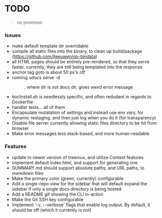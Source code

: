 # TODO

> no promises

### Issues

- make default template dir overridable
- compile all static files into the binary, to clean up build/package (https://github.com/jteeuwen/go-bindata)
- all HTML pages should be entirely pre-rendered, so that they serve faster. currently, they are still being templated into the response
- anchor tag goto is about 50 px's off
- running udocs serve -d <dir>, where dir is not docs dir, gives weird error message
- bin/install.sh is needlessly specific, and often redudant in regards to Dockerfile
- handler tests... all of them
- Encapsulate mutatation of settings and instead use env vars, for dynamic restaging, and then just log when you do it (for transparency)
- Disable file server currently allowing static files directory to be hit from browser
- Make error messages less stack-based, and more human-readable

### Features

- update to newer version of treemux, and utilize Context features
- implement default index.html, and support for generating one
- SUMMARY.md should support absolute paths, and URL paths, to markdown files
- Make the primary color (green, currently) configurable
- Add a single-repo view for the sidebar that will default expand the sidebar if only a single docs directory is being hosted
- Add a README gif showing the CLI in-action
- Make the Git SSH key configurable
- Implement '-v, --verbose' flags that enable log output. By default, it should be off (which it currently is not)